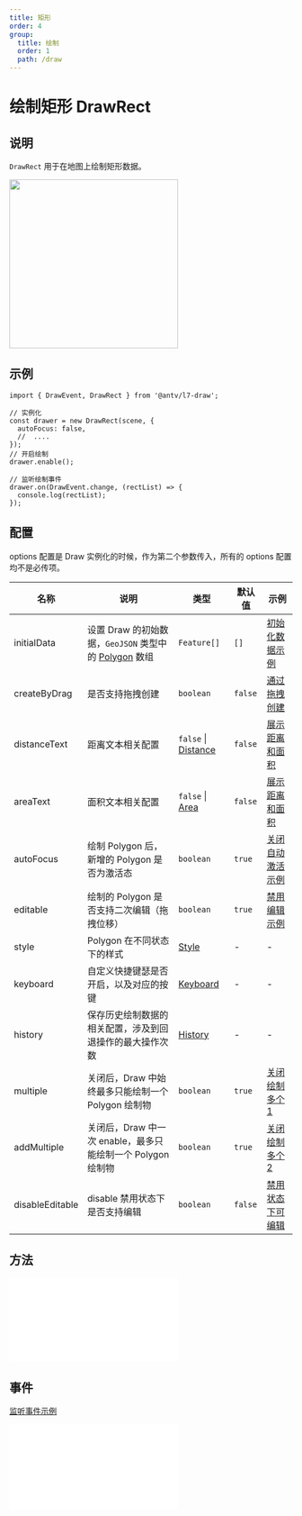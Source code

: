 ```yaml
---
title: 矩形
order: 4
group:
  title: 绘制
  order: 1
  path: /draw
---
```


# 绘制矩形 DrawRect

## 说明

`DrawRect` 用于在地图上绘制矩形数据。

<img src="https://gw.alipayobjects.com/mdn/rms_2591f5/afts/img/A*zvXVRKGy6joAAAAAAAAAAAAAARQnAQ" width="300" />

## 示例

```tsx | pure
import { DrawEvent, DrawRect } from '@antv/l7-draw';

// 实例化
const drawer = new DrawRect(scene, {
  autoFocus: false,
  //  ....
});
// 开启绘制
drawer.enable();

// 监听绘制事件
drawer.on(DrawEvent.change, (rectList) => {
  console.log(rectList);
});
```

## 配置

options 配置是 Draw 实例化的时候，作为第二个参数传入，所有的 options 配置均不是必传项。

| 名称            | 说明                                                                                                                 | 类型                                                 | 默认值  | 示例                                                              |
| --------------- | -------------------------------------------------------------------------------------------------------------------- | ---------------------------------------------------- | ------- | ----------------------------------------------------------------- |
| initialData        | 设置 Draw 的初始数据，`GeoJSON` 类型中的 [Polygon](https://datatracker.ietf.org/doc/html/rfc7946#section-3.1.6) 数组 | `Feature[]`                                          | `[]`    | [初始化数据示例](/example/rect/init-data)                         |
| createByDrag    | 是否支持拖拽创建                                                                                                     | `boolean`                                            | `false` | [通过拖拽创建](/example/rect/create-by-drag)                      |
| distanceText    | 距离文本相关配置                                                                                                     | `false` &#124; [Distance](/docs/super/distance#配置) | `false` | [展示距离和面积](/example/rect/area)                              |
| areaText        | 面积文本相关配置                                                                                                     | `false` &#124; [Area](/docs/super/area#配置)         | `false` | [展示距离和面积](/example/rect/area)                              |
| autoFocus       | 绘制 Polygon 后，新增的 Polygon 是否为激活态                                                                         | `boolean`                                            | `true`  | [关闭自动激活示例](/example/rect/auto-focus)                      |
| editable        | 绘制的 Polygon 是否支持二次编辑（拖拽位移）                                                                          | `boolean`                                            | `true`  | [禁用编辑示例](/example/rect/editable)                            |
| style           | Polygon 在不同状态下的样式                                                                                           | [Style](/docs/super/style#配置)                      | -       | -                                                                 |
| keyboard        | 自定义快捷键瑟是否开启，以及对应的按键                                                                               | [Keyboard](/docs/super/keyboard#配置)                | -       | -                                                                 |
| history         | 保存历史绘制数据的相关配置，涉及到回退操作的最大操作次数                                                             | [History](/docs/super/history#配置)                  | -       | -                                                                 |
| multiple        | 关闭后，Draw 中始终最多只能绘制一个 Polygon 绘制物                                                                   | `boolean`                                            | `true`  | [关闭绘制多个 1](/example/rect/multiple#始终最多绘制一个)         |
| addMultiple     | 关闭后，Draw 中一次 enable，最多只能绘制一个 Polygon 绘制物                                                          | `boolean`                                            | `true`  | [关闭绘制多个 2](/example/rect/multiple#单次-enable-最多绘制一个) |
| disableEditable | disable 禁用状态下是否支持编辑                                                                                       | `boolean`                                            | `false` | [禁用状态下可编辑](/example/rect/disable-editable)                |

## 方法

<embed src="../method.md"></embed>

## 事件

[监听事件示例](/example/rect/event)

<embed src="../event.md"></embed>
